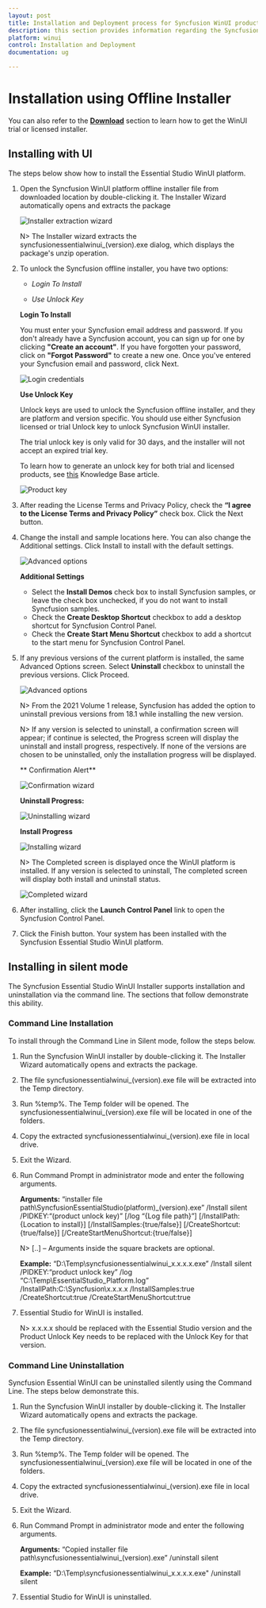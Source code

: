 ```yaml
---
layout: post
title: Installation and Deployment process for Syncfusion WinUI products
description: this section provides information regarding the Syncfusion WinUI Offline installer and steps for installing it
platform: winui
control: Installation and Deployment
documentation: ug

---
```


# Installation using Offline Installer

You can also refer to the [**Download**](https://help.syncfusion.com/winui/installation-and-upgrade/download) section to learn how to get the WinUI trial or licensed installer.

## Installing with UI   

The steps below show how to install the Essential Studio WinUI platform.

1.	Open the Syncfusion WinUI platform offline installer file from downloaded location by double-clicking it. The Installer Wizard automatically opens and extracts the package

    ![Installer extraction wizard](Platform_images/Step-by-Step-Installation_img1.png)

    N> The Installer wizard extracts the syncfusionessentialwinui_(version).exe dialog, which displays the package's unzip operation.

2.	To unlock the Syncfusion offline installer, you have two options:

   
    * *Login To Install*
   
    * *Use Unlock Key*
   
   
   
    **Login To Install**
   
    You must enter your Syncfusion email address and password. If you don't already have a Syncfusion account, you can sign up for one by clicking **"Create an account"**. If you have forgotten your password, click on **"Forgot Password"** to create a new one. Once you've entered your Syncfusion email and password, click Next.

    ![Login credentials](Platform_images/Step-by-Step-Installation_img2.png)   


    **Use Unlock Key**
   
    Unlock keys are used to unlock the Syncfusion offline installer, and they are platform and version specific. You should use either Syncfusion licensed or trial Unlock key to unlock Syncfusion WinUI installer.
   
    The trial unlock key is only valid for 30 days, and the installer will not accept an expired trial key. 
   
    To learn how to generate an unlock key for both trial and licensed products, see [this](https://www.syncfusion.com/kb/2326) Knowledge Base article.

    ![Product key](Platform_images/Step-by-Step-Installation_img3.png)   


3.	After reading the License Terms and Privacy Policy, check the **“I agree to the License Terms and Privacy Policy”** check box. Click the Next button.


4.	Change the install and sample locations here. You can also change the Additional settings. Click Install to install with the default settings.


    ![Advanced options](Platform_images/Step-by-Step-Installation_img4.png)

    **Additional Settings**
    
	* Select the **Install Demos** check box to install Syncfusion samples, or leave the check box unchecked, if you do not want to install Syncfusion samples.
    * Check the **Create Desktop Shortcut** checkbox to add a desktop shortcut for Syncfusion Control Panel.
    * Check the **Create Start Menu Shortcut** checkbox to add a shortcut to the start menu for Syncfusion Control Panel.




5.	If any previous versions of the current platform is installed, the same Advanced Options screen. Select **Uninstall** checkbox to uninstall the previous versions. Click Proceed.


    ![Advanced options](Platform_images/Step-by-Step-Installation_img7.png)
	
	
	N> From the 2021 Volume 1 release, Syncfusion has added the option to uninstall previous versions from 18.1 while installing the new version.
	
	
	N> If any version is selected to uninstall, a confirmation screen will appear; if continue is selected, the Progress screen will display the uninstall and install progress, respectively. If none of the versions are chosen to be uninstalled, only the installation progress will be displayed.
	
	** Confirmation Alert**
	
	![Confirmation wizard](Platform_images/Step-by-Step-Installation_img8.png)
	
	**Uninstall Progress:**
	
	![Uninstalling wizard](Platform_images/Step-by-Step-Installation_img9.png)
	
	**Install Progress**
	
	![Installing wizard](Platform_images/Step-by-Step-Installation_img5.png)

    N> The Completed screen is displayed once the WinUI platform is installed. If any version is selected to uninstall, The completed screen will display both install and uninstall status.
	
	![Completed wizard](Platform_images/Step-by-Step-Installation_img10.png)
	
7.  After installing, click the **Launch Control Panel** link to open the Syncfusion Control Panel.


8.  Click the Finish button. Your system has been installed with the Syncfusion Essential Studio WinUI platform.

## Installing in silent mode

The Syncfusion Essential Studio WinUI Installer supports installation and uninstallation via the command line. The sections that follow demonstrate this ability.

### Command Line Installation

To install through the Command Line in Silent mode, follow the steps below.

1.	Run the Syncfusion WinUI installer by double-clicking it. The Installer Wizard automatically opens and extracts the package.
2.	The file syncfusionessentialwinui_(version).exe file will be extracted into the Temp directory.
3.	Run %temp%. The Temp folder will be opened. The syncfusionessentialwinui_(version).exe file will be located in one of the folders.
4.	Copy the extracted syncfusionessentialwinui_(version).exe file in local drive.
5.	Exit the Wizard.
6.	Run Command Prompt in administrator mode and enter the following arguments.


    **Arguments:** “installer file path\SyncfusionEssentialStudio(platform)_(version).exe” /Install silent /PIDKEY:“(product unlock key)” [/log “{Log file path}”] [/InstallPath:{Location to install}] [/InstallSamples:{true/false}] [/CreateShortcut:{true/false}] [/CreateStartMenuShortcut:{true/false}]


    N> [..] – Arguments inside the square brackets are optional.

    **Example:** “D:\Temp\syncfusionessentialwinui_x.x.x.x.exe” /Install silent /PIDKEY:“product unlock key” /log “C:\Temp\EssentialStudio_Platform.log” /InstallPath:C:\Syncfusion\x.x.x.x /InstallSamples:true /CreateShortcut:true /CreateStartMenuShortcut:true

	
7.  Essential Studio for WinUI is installed.

    N> x.x.x.x should be replaced with the Essential Studio version and the Product Unlock Key needs to be replaced with the Unlock Key for that version.
   

### Command Line Uninstallation

Syncfusion Essential WinUI can be uninstalled silently using the Command Line. The steps below demonstrate this.

1.	Run the Syncfusion WinUI installer by double-clicking it. The Installer Wizard automatically opens and extracts the package.
2.	The file syncfusionessentialwinui_(version).exe file will be extracted into the Temp directory.
3.	Run %temp%. The Temp folder will be opened. The syncfusionessentialwinui_(version).exe file will be located in one of the folders.
4.	Copy the extracted syncfusionessentialwinui_(version).exe file in local drive.
5.	Exit the Wizard.
6.	Run Command Prompt in administrator mode and enter the following arguments.

   
    **Arguments:** “Copied installer file path\syncfusionessentialwinui_(version).exe” /uninstall silent 

    **Example:** “D:\Temp\syncfusionessentialwinui_x.x.x.x.exe" /uninstall silent


7.  Essential Studio for WinUI is uninstalled.

   
   
